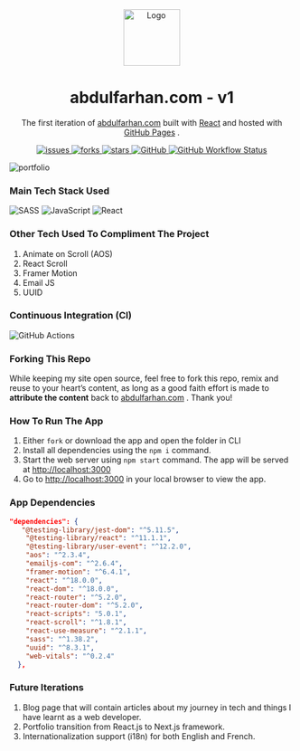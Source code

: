 <div align="center">
  <img alt="Logo" src="https://user-images.githubusercontent.com/60126985/169964013-0b39831a-bde6-4175-8ea7-b84627ee18f5.svg" width="100" />
</div>
  
<h1 align="center">
  abdulfarhan.com - v1
</h1>

<p align="center">
  The first iteration of <a href="https://abdulfarhan.com" target="_blank">abdulfarhan.com</a> built with <a href="https://reactjs.org/" target="_blank">React</a> and hosted with <a href="https://pages.github.com/" target="_blank">GitHub Pages</a> .
</p>

<p align="center">
  <a href="https://img.shields.io/github/issues/fabdul88/abdulfarhan?style=for-the-badge" target="_blank">
   <img src="https://img.shields.io/github/issues/fabdul88/abdulfarhan?style=for-the-badge" alt="issues"/>
  </a>
  <a href="https://img.shields.io/github/forks/fabdul88/abdulfarhan?style=for-the-badge" target="_blank">
   <img src="https://img.shields.io/github/forks/fabdul88/abdulfarhan?style=for-the-badge" alt="forks"/>
  </a>
   <a href="https://img.shields.io/github/stars/fabdul88/abdulfarhan?style=for-the-badge" target="_blank">
   <img src="https://img.shields.io/github/stars/fabdul88/abdulfarhan?style=for-the-badge" alt="stars"/>
  </a>
  <a href="https://img.shields.io/github/license/fabdul88/abdulfarhan?color=blue&style=for-the-badge" target="_blank">
   <img src="https://img.shields.io/github/license/fabdul88/abdulfarhan?color=blue&style=for-the-badge" alt="GitHub"/>
  </a>
  <a href="https://img.shields.io/github/actions/workflow/status/fabdul88/abdulfarhan/master_deploy.yml?style=for-the-badge" target="_blank">
   <img src="https://img.shields.io/github/actions/workflow/status/fabdul88/abdulfarhan/master_deploy.yml?style=for-the-badge" alt="GitHub Workflow Status"/>
  </a>
</p>

![portfolio](https://user-images.githubusercontent.com/60126985/229294246-67865202-d899-4931-82c1-24c30b877cba.png)

### Main Tech Stack Used

![SASS](https://img.shields.io/badge/SASS-hotpink.svg?style=for-the-badge&logo=SASS&logoColor=white) ![JavaScript](https://img.shields.io/badge/javascript-%23323330.svg?style=for-the-badge&logo=javascript&logoColor=%23F7DF1E) ![React](https://img.shields.io/badge/react-%2320232a.svg?style=for-the-badge&logo=react&logoColor=%2361DAFB)

### Other Tech Used To Compliment The Project

1.  Animate on Scroll (AOS)
1.  React Scroll
1.  Framer Motion
1.  Email JS
1.  UUID

### Continuous Integration (CI)

![GitHub Actions](https://img.shields.io/badge/githubactions-%232671E5.svg?style=for-the-badge&logo=githubactions&logoColor=white)

### Forking This Repo

While keeping my site open source, feel free to fork this repo, remix and reuse to your heart’s content, as long as a good faith effort is made to **attribute the content** back to <a href="https://abdulfarhan.com" target="_blank">abdulfarhan.com</a> . Thank you!

### How To Run The App

1. Either `fork` or download the app and open the folder in CLI
1. Install all dependencies using the `npm i` command.
1. Start the web server using `npm start` command. The app will be served at <http://localhost:3000>
1. Go to <http://localhost:3000> in your local browser to view the app.

### App Dependencies

```json
"dependencies": {
   "@testing-library/jest-dom": "^5.11.5",
    "@testing-library/react": "^11.1.1",
    "@testing-library/user-event": "^12.2.0",
    "aos": "^2.3.4",
    "emailjs-com": "^2.6.4",
    "framer-motion": "^6.4.1",
    "react": "^18.0.0",
    "react-dom": "^18.0.0",
    "react-router": "^5.2.0",
    "react-router-dom": "^5.2.0",
    "react-scripts": "5.0.1",
    "react-scroll": "^1.8.1",
    "react-use-measure": "^2.1.1",
    "sass": "^1.38.2",
    "uuid": "^8.3.1",
    "web-vitals": "^0.2.4"
  },
```

### Future Iterations

1. Blog page that will contain articles about my journey in tech and things I have learnt as a web developer.
1. Portfolio transition from React.js to Next.js framework.
1. Internationalization support (i18n) for both English and French.
